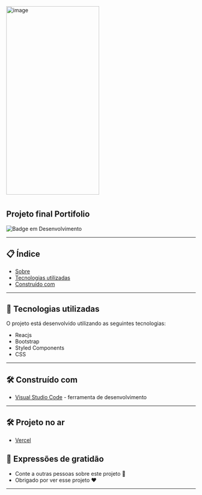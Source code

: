 
<img src="https://i.ibb.co/tPRG8Pm/image.png" height="500"  width="70%" alt="image" border="0">


#  
 
## Projeto final Portifolio



![Badge em Desenvolvimento](https://img.shields.io/static/v1?label=STATUS&message=PROJETO%20FINALIZADO&color=GREEN&style=for-the-badge)
 
--- 

## 📋 Índice

- [Sobre](#projeto-final-banco-de-dados)
- [Tecnologias utilizadas](#-tecnologias-utilizadas)
- [Construído com](#%EF%B8%8F-construído-com)

--- 

## 🚀 Tecnologias utilizadas

O projeto está desenvolvido utilizando as seguintes tecnologias:

- Reacjs
- Bootstrap
- Styled Components
- CSS

--- 

## 🛠️ Construído com

* [Visual Studio Code](https://code.visualstudio.com/) - ferramenta de desenvolvimento

--- 


## 🛠️ Projeto no ar
 
* [Vercel](https://portifolio-sigma-inky.vercel.app)
 
## 🎁 Expressões de gratidão

* Conte a outras pessoas sobre este projeto 📢
* Obrigado por ver esse projeto ❤️


--- 
